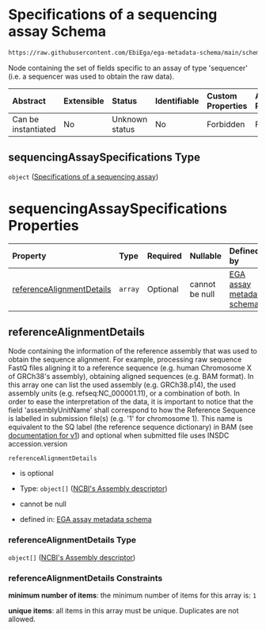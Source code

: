 # Specifications of a sequencing assay Schema

```txt
https://raw.githubusercontent.com/EbiEga/ega-metadata-schema/main/schemas/EGA.assay.json#/properties/assayTypeSpecifications/properties/sequencingAssaySpecifications
```

Node containing the set of fields specific to an assay of type 'sequencer' (i.e. a sequencer was used to obtain the raw data).

| Abstract            | Extensible | Status         | Identifiable | Custom Properties | Additional Properties | Access Restrictions | Defined In                                                                 |
| :------------------ | :--------- | :------------- | :----------- | :---------------- | :-------------------- | :------------------ | :------------------------------------------------------------------------- |
| Can be instantiated | No         | Unknown status | No           | Forbidden         | Forbidden             | none                | [EGA.assay.json\*](../../../schemas/EGA.assay.json "open original schema") |

## sequencingAssaySpecifications Type

`object` ([Specifications of a sequencing assay](ega-3-properties-assay-type-specifications-properties-specifications-of-a-sequencing-assay.md))

# sequencingAssaySpecifications Properties

| Property                                                | Type    | Required | Nullable       | Defined by                                                                                                                                                                                                                                                                                      |
| :------------------------------------------------------ | :------ | :------- | :------------- | :---------------------------------------------------------------------------------------------------------------------------------------------------------------------------------------------------------------------------------------------------------------------------------------------- |
| [referenceAlignmentDetails](#referencealignmentdetails) | `array` | Optional | cannot be null | [EGA assay metadata schema](ega-4-defs-reference-assembly-and-sequence-details.md "https://raw.githubusercontent.com/EbiEga/ega-metadata-schema/main/schemas/EGA.assay.json#/properties/assayTypeSpecifications/properties/sequencingAssaySpecifications/properties/referenceAlignmentDetails") |

## referenceAlignmentDetails

Node containing the information of the reference assembly that was used to obtain the sequence alignment. For example, processing raw sequence FastQ files aligning it to a reference sequence (e.g. human Chromosome X of GRCh38's assembly), obtaining aligned sequences (e.g. BAM format). In this array one can list the used assembly (e.g. GRCh38.p14), the used assembly units (e.g. refseq:NC\_000001.11), or a combination of both. In order to ease the interpretation of the data, it is important to notice that the field 'assemblyUnitName' shall correspond to how the Reference Sequence is labelled in submission file(s) (e.g. '1' for chromosome 1). This name is equivalent to the SQ label (the reference sequence dictionary) in BAM (see [documentation for v1](https://samtools.github.io/hts-specs/SAMv1.pdf)) and optional when submitted file uses INSDC accession.version

`referenceAlignmentDetails`

*   is optional

*   Type: `object[]` ([NCBI's Assembly descriptor](ega-4-defs-ncbis-assembly-descriptor.md))

*   cannot be null

*   defined in: [EGA assay metadata schema](ega-4-defs-reference-assembly-and-sequence-details.md "https://raw.githubusercontent.com/EbiEga/ega-metadata-schema/main/schemas/EGA.assay.json#/properties/assayTypeSpecifications/properties/sequencingAssaySpecifications/properties/referenceAlignmentDetails")

### referenceAlignmentDetails Type

`object[]` ([NCBI's Assembly descriptor](ega-4-defs-ncbis-assembly-descriptor.md))

### referenceAlignmentDetails Constraints

**minimum number of items**: the minimum number of items for this array is: `1`

**unique items**: all items in this array must be unique. Duplicates are not allowed.
